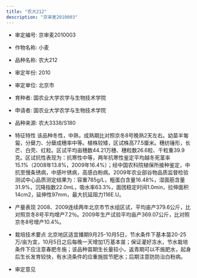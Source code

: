 ```yaml
---
title: "农大212"
description: "京审麦2010003"
---
```

* 审定编号:  京审麦2010003

*  作物名称:  小麦

*  品种名称:  农大212

*  审定年份:  2010

*  审定单位:  北京市

* 育种者:  国农业大学农学与生物技术学院

*  申请者:  国农业大学农学与生物技术学院

*  品种来源:  农大3338/S180

*  特征特性
该品种冬性，中熟，成熟期比对照京冬8号晚熟2天左右。幼苗半匍匐，分蘖力、分蘖成穗率中等。植株较矮，区试株高77.5厘米。穗纺锤形，长芒、白壳、红粒。区试平均亩穗数44.21万穗、穗粒数26.6粒、千粒重39.9克。区试抗性表现为：抗寒性中等，两年抗寒性鉴定平均越冬死茎率15.1%（2008年13.8%，2009年16.4%）；经中国农科院植保所接种鉴定，中抗至慢条锈病，中感叶锈病，高感白粉病。2009年农业部谷物品质监督检验测试中心品质测定结果为：容重785g/L，粗蛋白含量16.48%，湿面筋含量31.9%，沉降指数22.0mL，吸水率63.3%，面团稳定时间1.0min，拉伸面积14cm2，延伸性97mm，最大抗延阻力116E.U。

*  产量表现
2008、2009连续两年北京市节水组区试，平均亩产379.6公斤，比对照京冬8号平均增产7.2％。2009年生产试验平均亩产369.07公斤，比对照京冬8号增产10.4%。

*  栽培技术要点
北京地区适宜播期9月25-10月5日，节水条件下基本苗20-25万/亩为宜，10月5日之后每晚一天增加1万基本苗；保证灌好冻水，节水栽培条件下应注意春肥冬施；该品种苗期生长量较小，返青期可以不施肥水，起身后生长发育较快，有水浇条件的应重施拔节肥水；后期注意防防治白粉病。

*  审定意见

